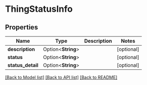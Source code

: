 # ThingStatusInfo

## Properties

Name | Type | Description | Notes
------------ | ------------- | ------------- | -------------
**description** | Option<**String**> |  | [optional]
**status** | Option<**String**> |  | [optional]
**status_detail** | Option<**String**> |  | [optional]

[[Back to Model list]](../README.md#documentation-for-models) [[Back to API list]](../README.md#documentation-for-api-endpoints) [[Back to README]](../README.md)


